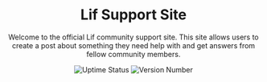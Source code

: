 <h1 align="center">Lif Support Site</h1>
<p align="center">Welcome to the official Lif community support site. This site allows users to create a post about something they need help with and get answers from fellow community members.</p>
<!-- Badges -->
<div align="center">
  <img alt="Uptime Status" src="https://img.shields.io/uptimerobot/status/m795958704-8708fe4ffdf447631596f35c?style=for-the-badge">
  <img alt="Version Number" src="https://img.shields.io/github/package-json/v/Lif-Platforms/Lif-Support-Site/master?style=for-the-badge&label=Version">
</div>
